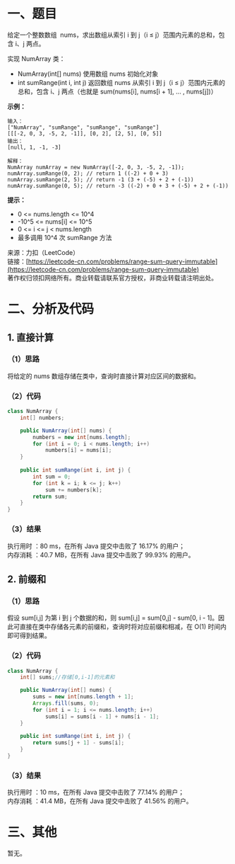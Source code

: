 # 一、题目
给定一个整数数组  nums，求出数组从索引 i 到 j（i ≤ j）范围内元素的总和，包含 i、j 两点。      
     
实现 NumArray 类：      
- NumArray(int[] nums) 使用数组 nums 初始化对象
- int sumRange(int i, int j) 返回数组 nums 从索引 i 到 j（i ≤ j）范围内元素的总和，包含 i、j 两点（也就是 sum(nums[i], nums[i + 1], ... , nums[j])）
       
**示例：**      
```
输入：
["NumArray", "sumRange", "sumRange", "sumRange"]
[[[-2, 0, 3, -5, 2, -1]], [0, 2], [2, 5], [0, 5]]
输出：
[null, 1, -1, -3]

解释：
NumArray numArray = new NumArray([-2, 0, 3, -5, 2, -1]);
numArray.sumRange(0, 2); // return 1 ((-2) + 0 + 3)
numArray.sumRange(2, 5); // return -1 (3 + (-5) + 2 + (-1)) 
numArray.sumRange(0, 5); // return -3 ((-2) + 0 + 3 + (-5) + 2 + (-1))
```
**提示：**      
- 0 <= nums.length <= 10^4
- -10^5 <= nums[i] <= 10^5
- 0 <= i <= j < nums.length
- 最多调用 10^4 次 sumRange 方法
        
来源：力扣（LeetCode）        
链接：[https://leetcode-cn.com/problems/range-sum-query-immutable](https://leetcode-cn.com/problems/range-sum-query-immutable)      
著作权归领扣网络所有。商业转载请联系官方授权，非商业转载请注明出处。     
# 二、分析及代码    
## 1. 直接计算
### （1）思路
将给定的 nums 数组存储在类中，查询时直接计算对应区间的数据和。      
### （2）代码
```java
class NumArray {
    int[] numbers;

    public NumArray(int[] nums) {
        numbers = new int[nums.length];
        for (int i = 0; i < nums.length; i++)
            numbers[i] = nums[i];
    }
    
    public int sumRange(int i, int j) {
        int sum = 0;
        for (int k = i; k <= j; k++)
            sum += numbers[k];
        return sum;
    }
}
```
### （3）结果
执行用时 ：80 ms，在所有 Java 提交中击败了 16.17% 的用户；    
内存消耗 ：40.7 MB，在所有 Java 提交中击败了 99.93% 的用户。      
## 2. 前缀和
### （1）思路
假设 sum[i,j] 为第 i 到 j 个数据的和，则 sum[i,j] = sum[0,j] - sum[0, i - 1]。因此可直接在类中存储各元素的前缀和，查询时将对应前缀和相减，在 O(1) 时间内即可得到结果。      
### （2）代码
```java
class NumArray {
    int[] sums;//存储[0,i-1]的元素和

    public NumArray(int[] nums) {
        sums = new int[nums.length + 1];
        Arrays.fill(sums, 0);
        for (int i = 1; i <= nums.length; i++)
            sums[i] = sums[i - 1] + nums[i - 1];
    }
    
    public int sumRange(int i, int j) {
        return sums[j + 1] - sums[i];
    }
}
```
### （3）结果
执行用时 ：10 ms，在所有 Java 提交中击败了 77.14% 的用户；    
内存消耗 ：41.4 MB，在所有 Java 提交中击败了 41.56% 的用户。     
# 三、其他
暂无。  
